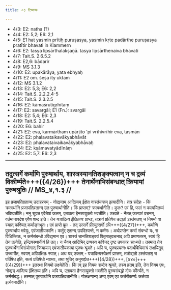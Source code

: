 ```yaml
---
title: ०३ टिप्पन्यः

---
```

- 4/3: E2: natha (?)
- 4/4: E2: 5,2; E6: 2,1
- 4/5: E1 hat yasmin prītiḥ puruṣasya, yasmin kṛte padārthe puruṣasya pratītir bhavati in Klammern
- 4/6: E2: tasya lipsārthalakṣaṇā. tasya lipsārthenaiva bhavati
- 4/7: Tait.S. 2.6.5.2
- 4/8: E2,6: bādarir
- 4/9: MS 3.1.3
- 4/10: E2: upakārāya, yata ebhyaḥ
- 4/11: E2 om. śeṣa ity uktam
- 4/12: MS 3.1.2
- 4/13: E2: 5,3; E6: 2,2
- 4/14: Tait.S. 2.2.2.4-5
- 4/15: Tait.S. 2.3.2.5
- 4/16: E2: kāmaśrutigṛhītaṃ
- 4/17: E2: savargāl; E1 (Fn.): svargāl
- 4/18: E2: 5,4; E6: 2,3
- 4/19: Tait.S. 2.2.5.4
- 4/20: E6: bahir
- 4/21: E2: eva, karmārtham upārjito 'pi vrīhivrīhir eva, tasmān
- 4/22: E2: phalavataikavākyabhāvāt
- 4/23: E2: phalavataivaikavākyabhāvaḥ
- 4/24: E2: kṣāmavatyādīnāṃ
- 4/25: E2: 5,7: E6: 2,3

____________________________________________


## तदुत्सर्गे कर्माणि पुरुषार्थाय, शास्त्रस्यानतिशङ्क्यत्वान् न च द्रव्यं विकीर्ष्यते+++({4/26})+++ तेनार्थेनाभिसंबन्धात् क्रियायां पुरुषश्रुतिः // MS_४,१.३ //

इह प्रजापतिव्रतान्य् उदाहरणम् - नोद्यन्तम् आदित्यम् ईक्षेत नास्तंयन्तम् इत्यादीनि। तत्र संदेहः - किं क्रत्वर्थानि प्रजापतिव्रतान्य् उत पुरुषार्थानीति। किं प्राप्तम्? क्रत्वर्थानीति। कुतः? एवं हि, फलं न कल्पयितव्यं भविष्यतीति। ननु श्रूयत एवैतेषां फलम्, एतावता हैनसायुक्तो भवतीति। उच्यते - नैतत् फलपरं वचनम्, वर्तमानापदेश एवैष शब्द इति। तेन यत्रादित्य ईक्षितव्यः प्राप्तः, तत्रायं प्रतिषेध उद्यतो ऽस्तंयतश् च नियमो वा स्यात् कश्चित् कर्माङ्गभूतः।
एवं प्राप्ते ब्रूमः - तद् उत्सर्गे प्रीत्युत्सर्गो ऽपि+++({4/27})+++, कर्माणि पुरुषार्थाय भवेयुः, एवंजातीयकानि। कर्तुर् एतान्य् उपदिश्यन्ते, न कर्मणः। अर्थप्राप्तेन कर्त्रा संबन्धो यः, स विधित्सितः, न कर्मसंबन्धो ऽविद्यमान एव। शास्त्रं चानतिशङ्क्यं पितृमातृवचनाद् अपि प्रमाणतरम्, स्वयं हि तेन प्रत्येति, इन्द्रियस्थानीयं हि तत्। न चैवम् आदिभिर् द्रव्यस्य कश्चिद् दृष्ट उपकारः साध्यते। तस्मात् तेन पुरुषार्थेनाभिसंयोगात् क्रियायाम् एवंजातीयकायां पुरुषः श्रूयते।
अपि च, पुरुषप्रयत्नः पदार्थविधिमात्रं लक्षयितुम् उच्चार्येत, स्वयम् अविवक्षितः स्यात्।
अथ यद् उक्तम् - यत्रादित्यस्येक्षणं प्राप्तम्, तत्रोद्यतो ऽस्तंयतश् च पर्तिषेध इति, सत्यं प्रतिषेधो न्याय्यः, तथा श्रुतिर् अनुगह्येत+++({4/28})+++, [४४०]+++({4/29})+++ इतरथा नियमो लक्ष्येतेति। किं त्व् इह नियमः शब्देन श्रूयते, तस्य व्रतम् इति, तेन नियम एषः, नोद्यन्न् आदित्य ईक्षितव्य इति। अपि च, एतावता हैनसायुक्तो भवतीति पुरुषसंबद्धो दोषः कीर्त्यते, न कर्मसंबद्धः। तस्मात् पुरुषार्थानि प्रजापतिव्रतानीति। गोलक्षणान्य् अप्य् एवम् एव कर्तरीकर्ण्यः कर्तव्या इत्येवमादीनि।
